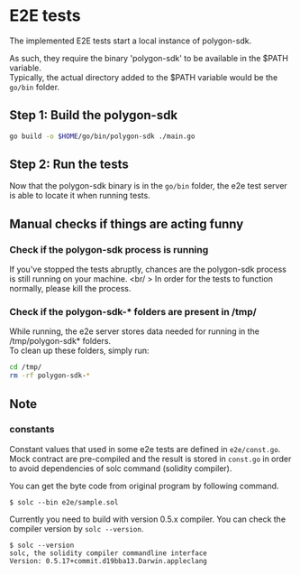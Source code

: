 # E2E tests

The implemented E2E tests start a local instance of polygon-sdk.

As such, they require the binary 'polygon-sdk' to be available in the $PATH variable.<br />
Typically, the actual directory added to the $PATH variable would be the `go/bin` folder.

## Step 1: Build the polygon-sdk

```bash
go build -o $HOME/go/bin/polygon-sdk ./main.go
```

## Step 2: Run the tests

Now that the polygon-sdk binary is in the `go/bin` folder, the e2e test server is able to locate it when running tests.

## Manual checks if things are acting funny

### Check if the polygon-sdk process is running

If you've stopped the tests abruptly, chances are the polygon-sdk process is still running on your machine. <br/ >
In order for the tests to function normally, please kill the process.

### Check if the polygon-sdk-* folders are present in /tmp/

While running, the e2e server stores data needed for running in the /tmp/polygon-sdk* folders. <br />
To clean up these folders, simply run:

````bash
cd /tmp/
rm -rf polygon-sdk-*
````

## Note

### constants

Constant values that used in some e2e tests are defined in `e2e/const.go`.
Mock contract are pre-compiled and the result is stored in `const.go` in order to avoid dependencies of solc command (solidity compiler).

You can get the byte code from original program by following command.

```shell
$ solc --bin e2e/sample.sol
```

Currently you need to build with version 0.5.x compiler. You can check the compiler version by `solc --version`.

```shell
$ solc --version
solc, the solidity compiler commandline interface
Version: 0.5.17+commit.d19bba13.Darwin.appleclang
```
